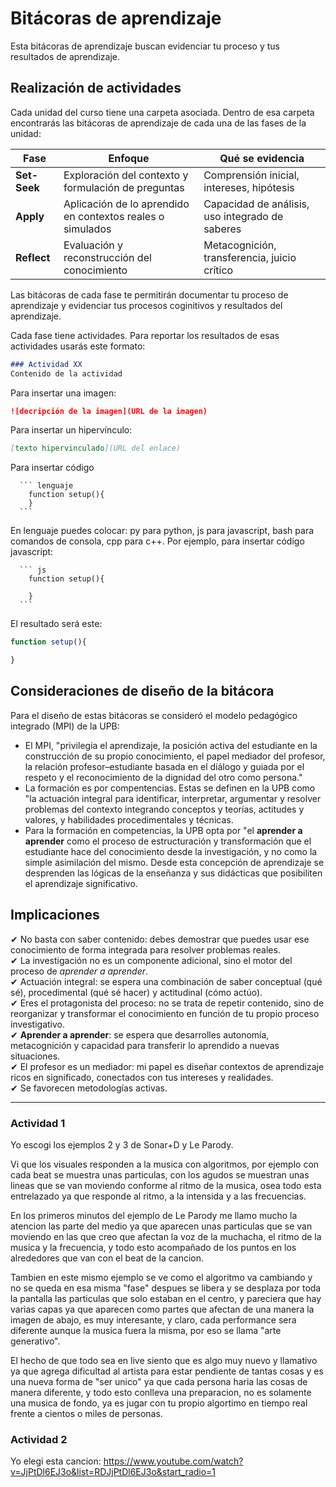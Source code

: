 # Bitácoras de aprendizaje

Esta bitácoras de aprendizaje buscan evidenciar tu proceso y tus resultados de aprendizaje.

## Realización de actividades

Cada unidad del curso tiene una carpeta asociada. Dentro de esa carpeta encontrarás las bitácoras de aprendizaje de cada una de las fases
de la unidad:

| Fase         | Enfoque                                                    | Qué se evidencia                                |
| ------------ | ---------------------------------------------------------- | ----------------------------------------------- |
| **Set-Seek** | Exploración del contexto y formulación de preguntas        | Comprensión inicial, intereses, hipótesis       |
| **Apply**    | Aplicación de lo aprendido en contextos reales o simulados | Capacidad de análisis, uso integrado de saberes |
| **Reflect**  | Evaluación y reconstrucción del conocimiento               | Metacognición, transferencia, juicio crítico    |

Las bitácoras de cada fase te permitirán documentar tu proceso de aprendizaje y evidenciar tus procesos coginitivos y resultados 
del aprendizaje. 

Cada fase tiene actividades. Para reportar los resultados de esas actividades usarás este formato:

``` md
### Actividad XX
Contenido de la actividad
```

Para insertar una imagen:

``` md
![decripción de la imagen](URL de la imagen)
```
Para insertar un hipervínculo:

``` md
[texto hipervinculado](URL del enlace)
```

Para insertar código

  ```
    ``` lenguaje
      function setup(){
      }
    ```
  ```

En lenguaje puedes colocar: py para python, js para javascript, bash para comandos de consola, cpp para c++. Por ejemplo, para insertar código 
javascript:

  ```
    ``` js
      function setup(){
      
      }
    ```
  ```

El resultado será este:

``` js
function setup(){

}
```

## Consideraciones de diseño de la bitácora

Para el diseño de estas bitácoras se consideró el modelo pedagógico integrado (MPI) de la UPB:

* El MPI, "privilegia el aprendizaje, la posición activa del estudiante en la construcción de su propio 
conocimiento, el papel mediador del profesor, la relación profesor–estudiante basada en el diálogo 
y guiada por el respeto y el reconocimiento de la dignidad del otro como persona."
* La formación es por compentencias. Estas se definen en la UPB como "la actuación integral para identificar, 
interpretar, argumentar y resolver problemas del contexto integrando conceptos y teorías, actitudes y valores, 
y habilidades procedimentales y técnicas. 
* Para la formación en com­petencias, la UPB opta por "el **aprender a aprender** como el proceso de estructura­ción y 
transformación que el estudiante hace del conocimiento desde la investiga­ción, y no como la simple asimilación 
del mismo. Desde esta concepción de apren­dizaje se desprenden las lógicas de la en­señanza y sus didácticas que 
posibiliten el aprendizaje significativo.

## Implicaciones

✔ No basta con saber contenido: debes demostrar que puedes usar ese conocimiento de forma integrada para resolver problemas reales.  
✔ La investigación no es un componente adicional, sino el motor del proceso de *aprender a aprender*.  
✔ Actuación integral: se espera una combinación de saber conceptual (qué sé), procedimental (qué sé hacer) y actitudinal (cómo actúo).  
✔ Eres el protagonista del proceso: no se trata de repetir contenido, sino de reorganizar y transformar el conocimiento en función de 
tu propio proceso investigativo.  
✔ **Aprender a aprender**: se espera que desarrolles autonomía, metacognición y capacidad para transferir lo aprendido a nuevas situaciones.  
✔ El profesor es un mediador: mi papel es diseñar contextos de aprendizaje ricos en significado, conectados con tus intereses y realidades.  
✔ Se favorecen metodologías activas.

-------

### Actividad 1

Yo escogi los ejemplos 2 y 3 de Sonar+D y Le Parody.

Vi que los visuales responden a la musica con algoritmos, por ejemplo con cada beat se muestra unas particulas, con los agudos se muestran unas lineas que se van moviendo conforme al ritmo de la musica, osea todo esta entrelazado ya que responde al ritmo, a la intensida y a las frecuencias.

En los primeros minutos del ejemplo de Le Parody me llamo mucho la atencion las parte del medio ya que aparecen unas particulas que se van moviendo en las que creo que afectan la voz de la muchacha, el ritmo de la musica y la frecuencia, y todo esto acompañado de los puntos en los alrededores que van con el beat de la cancion. 

Tambien en este mismo ejemplo se ve como el algoritmo va cambiando y no se queda en esa misma "fase" despues se libera y se desplaza por toda la pantalla las particulas que solo estaban en el centro, y pareciera que hay varias capas ya que aparecen como partes que afectan de una manera la imagen de abajo, es muy interesante, y claro, cada performance sera diferente aunque la musica fuera la misma, por eso se llama "arte generativo".

El hecho de que todo sea en live siento que es algo muy nuevo y llamativo ya que agrega dificultad al artista para estar pendiente de tantas cosas y es una nueva forma de "ser unico" ya que cada persona haria las cosas de manera diferente, y todo esto conlleva una preparacion, no es solamente una musica de fondo, ya es jugar con tu propio algortimo en tiempo real frente a cientos o miles de personas.

### Actividad 2

Yo elegi esta cancion: 
https://www.youtube.com/watch?v=JjPtDl6EJ3o&list=RDJjPtDl6EJ3o&start_radio=1



